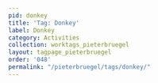 ```yaml
---
pid: donkey
title: 'Tag: Donkey'
label: Donkey
category: Activities
collection: worktags_pieterbruegel
layout: tagpage_pieterbruegel
order: '048'
permalink: "/pieterbruegel/tags/donkey/"
---
```

